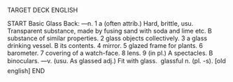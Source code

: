 TARGET DECK
ENGLISH

START
Basic
Glass
Back: —n. 1 a (often attrib.) Hard, brittle, usu. Transparent substance, made by fusing sand with soda and lime etc. B substance of similar properties. 2 glass objects collectively. 3 a glass drinking vessel. B its contents. 4 mirror. 5 glazed frame for plants. 6 barometer. 7 covering of a watch-face. 8 lens. 9 (in pl.) A spectacles. B binoculars. —v. (usu. As glassed adj.) Fit with glass.  glassful n. (pl. -s). [old english]
END
